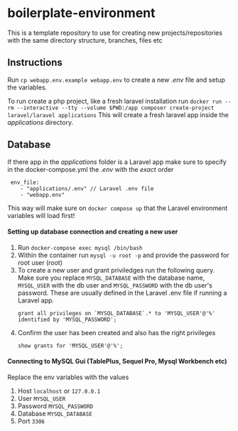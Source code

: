 # boilerplate-environment
This is a template repository to use for creating new projects/repositories with the same directory structure, branches, files etc


## Instructions

Run `cp webapp.env.example webapp.env` to create a new _.env_ file and setup the variables.

To run create a php project, like a fresh laravel installation run `docker run --rm --interactive --tty --volume $PWD:/app composer create-project laravel/laravel applications`
This will create a fresh laravel app inside the _applications_ directory.


## Database

If there app in the _applications_ folder is a Laravel app make sure to specify in the docker-compose.yml the _.env_ with the *exact* order
```
 env_file:
    - "applications/.env" // Laravel .env file
    - "webapp.env"
```
This way will make sure on `docker compose up` that the Laravel environment variables will load first!

#### Setting up database connection and creating a new user
1. Run `docker-compose exec mysql /bin/bash`
2. Within the container run `mysql -u root -p` and provide the password for root user (root)
3. To create a new user and grant priviledges run the following query. 
    Make sure you replace `MYSQL_DATABASE` with the database name, `MYSQL_USER` with the db user and `MYSQL_PASSWORD` with the db user's password.
    These are usually defined in the Laravel .env file if running a Laravel app.
    ```
    grant all privileges on `MYSQL_DATABASE`.* to 'MYSQL_USER'@'%' identified by 'MYSQL_PASSWORD';
    ```
4. Confirm the user has been created and also has the right privileges
    ```
    show grants for 'MYSQL_USER'@'%';
    ```

#### Connecting to MySQL Gui (TablePlus, Sequel Pro, Mysql Workbench etc)
Replace the env variables with the values
1. Host `localhost` or `127.0.0.1`
2. User `MYSQL_USER`
3. Password `MYSQL_PASSWORD`
4. Database `MYSQL_DATABASE`
5. Port `3306`